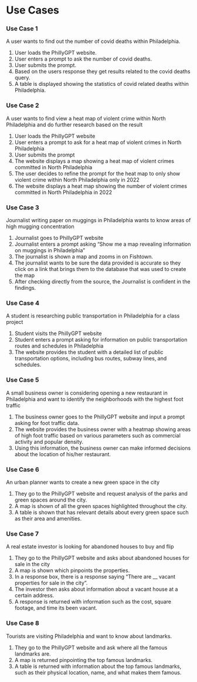 
# Use Cases

<h3>Use Case 1</h3>

A user wants to find out the number of covid deaths within Philadelphia.
<ol>
<li>User loads the PhillyGPT website.</li>
<li>User enters a prompt to ask the number of covid deaths.</li>
<li>User submits the prompt.</li>
<li>Based on the users response they get results related to the covid deaths query.</li>
<li>A table is displayed showing the statistics of covid related deaths within Philadelphia.</li>
</ol>
<h3>Use Case 2</h3>

A user wants to find view a heat map of violent crime within North Philadelphia and do further research based on the result
<ol>
<li>User loads the PhillyGPT website</li>
<li>User enters a prompt to ask for a heat map of violent crimes in North Philadelphia</li>
<li>User submits the prompt </li>
<li>The website displays a map showing a heat map of violent crimes committed in North Philadelphia</li>
<li>The user decides to refine the prompt for the heat map to only show violent crime within North Philadelphia only in 2022</li>
<li>The website displays a heat map showing the number of violent crimes committed in North Philadelphia in 2022</li>
</ol>

<h3>Use Case 3</h3>

Journalist writing paper on muggings in Philadelphia wants to know areas of high mugging concentration
<ol>
<li>Journalist goes to PhillyGPT website</li>
<li>Journalist enters a prompt asking “Show me a map revealing information on muggings in Philadelphia”</li>
<li>The journalist is shown a map and zooms in on Fishtown. </li>
<li>The journalist wants to be sure the data provided is accurate so they click on a link that brings them to the database that was used to create the map</li>
<li>After checking directly from the source, the Journalist is confident in the findings. </li>
</ol>

<h3>Use Case 4</h3>

A student is researching public transportation in Philadelphia for a class project
<ol>
<li>Student visits the PhillyGPT website</li>
<li>Student enters a prompt asking for information on public transportation routes and schedules in Philadelphia</li>
<li>The website provides the student with a detailed list of public transportation options, including bus routes, subway lines, and schedules.</li>
</ol>

<h3>Use Case 5</h3>

A small business owner is considering opening a new restaurant in Philadelphia and want to identify the neighborhoods with the highest foot traffic
<ol>
<li>The business owner goes to the PhillyGPT website and input a prompt asking for foot traffic data.</li>
<li>The website provides the business owner with a heatmap showing areas of high foot traffic based on various parameters such as commercial activity and popular density.</li>
<li>Using this information, the business owner can make informed decisions about the location of his/her restaurant.</li>
</ol>

<h3>Use Case 6</h3>

An urban planner wants to create a new green space in the city
<ol>
<li>They go to the PhillyGPT website and request analysis of the parks and green spaces around the city.</li>
<li>A map is shown of all the green spaces highlighted throughout the city.</li>
<li>A table is shown that has relevant details about every green space such as their area and amenities.</li>
</ol>

<h3>Use Case 7</h3>

A real estate investor is looking for abandoned houses to buy and flip
<ol>
<li>They go to the PhillyGPT website and asks about abandoned houses for sale in the city</li>
<li>A map is shown which pinpoints the properties.</li>
<li>In a response box, there is a response saying “There are __ vacant properties for sale in the city”.</li>
<li>The investor then asks about information about a vacant house at a certain address.</li>
<li>A response is returned with information such as the cost, square footage, and time its been vacant.</li>
</ol>

<h3>Use Case 8</h3>

Tourists are visiting Philadelphia and want to know about landmarks.
<ol>
<li>They go to the PhillyGPT website and ask where all the famous landmarks are.</li>
<li>A map is returned pinpointing the top famous landmarks.</li>
<li>A table is returned with information about the top famous landmarks, such as their physical location, name, and what makes them famous.</li>
</ol>

